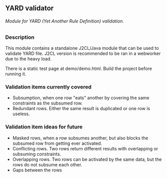 <!--
   Licensed to the Apache Software Foundation (ASF) under one
   or more contributor license agreements.  See the NOTICE file
   distributed with this work for additional information
   regarding copyright ownership.  The ASF licenses this file
   to you under the Apache License, Version 2.0 (the
   "License"); you may not use this file except in compliance
   with the License.  You may obtain a copy of the License at
     http://www.apache.org/licenses/LICENSE-2.0
   Unless required by applicable law or agreed to in writing,
   software distributed under the License is distributed on an
   "AS IS" BASIS, WITHOUT WARRANTIES OR CONDITIONS OF ANY
   KIND, either express or implied.  See the License for the
   specific language governing permissions and limitations
   under the License.
-->

## YARD validator

###### Module for YARD (Yet Another Rule Definition) validation.

### Description

This module contains a standalone J2CL/Java module that can be used to validate YARD file. J2CL version is recommended
to be ran in a webworker due to the heavy load.

There is a static test page at demo/demo.html. Build the project before running it.

### Validation items currently covered

- Subsumption, when one row "eats" another by covering the same constraints as the subsumed row.
- Redundant rows. Either the same result is duplicated or one row is useless.

### Validation item ideas for future

- Masked rows, when a row subsumes another, but also blocks the subsumed row from getting ever activated.
- Conflicting rows. Two rows return different results with overlapping or subsuming constraints.
- Overlapping rows. Two rows can be activated by the same data, but the rows do not subsume each other.
- Gaps between the rows
